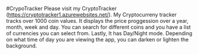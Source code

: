 #CrypoTracker
Please visit my CryptoTracker (https://cryptotracker1.azurewebsites.net/). My Cryptocurreny tracker tracks over 1000 coin values. It displays the price proggession over a year, month, week and day. You can search for different coins and you have a list of currencies you can select from. Lastly, It has Day/Night mode. Depending on what time of day you are viewing the app, you can darken or lighten the background.